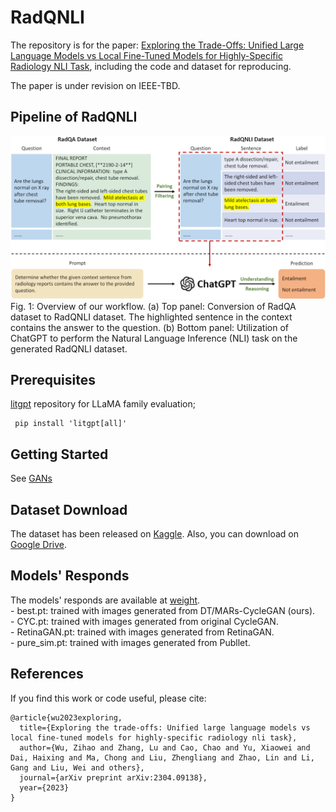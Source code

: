 # RadQNLI
The repository is for the paper: [Exploring the Trade-Offs: Unified Large Language Models vs Local Fine-Tuned Models for Highly-Specific Radiology NLI Task]([https://arxiv.org/abs/2310.12787](https://arxiv.org/abs/2304.09138)), including the code and dataset for reproducing. 

The paper is under revision on IEEE-TBD.

## Pipeline of RadQNLI
<img src="figs/main.png"/>
Fig. 1: Overview of our workflow. (a) Top panel: Conversion of RadQA dataset to RadQNLI dataset. The highlighted sentence in the context contains the answer to the question. (b) Bottom panel: Utilization of ChatGPT to perform the Natural Language Inference (NLI) task on the generated RadQNLI dataset.


## Prerequisites

[litgpt]([https://github.com/ultralytics/ultralytics](https://github.com/Lightning-AI/litgpt)) repository for LLaMA family evaluation;
```
 pip install 'litgpt[all]'
```


## Getting Started
See [GANs](GAN/GAN)


## Dataset Download
The dataset has been released on [Kaggle](https://www.kaggle.com/datasets/zhengkunli3969/dtmars-cyclegan). Also, you can download on [Google Drive](https://drive.google.com/drive/folders/12pb47Zl1j285z5AXG8F77oASkfYqSbA0?usp=sharing).



## Models' Responds
The models' responds are available at [weight](weight).  
    - best.pt: trained with images generated from DT/MARs-CycleGAN (ours).  
    - CYC.pt: trained with  images generated from original CycleGAN.  
    - RetinaGAN.pt: trained with images generated from RetinaGAN.  
    - pure_sim.pt: trained with images generated from Publlet.  

## References
If you find this work or code useful, please cite:

```
@article{wu2023exploring,
  title={Exploring the trade-offs: Unified large language models vs local fine-tuned models for highly-specific radiology nli task},
  author={Wu, Zihao and Zhang, Lu and Cao, Chao and Yu, Xiaowei and Dai, Haixing and Ma, Chong and Liu, Zhengliang and Zhao, Lin and Li, Gang and Liu, Wei and others},
  journal={arXiv preprint arXiv:2304.09138},
  year={2023}
}
```
